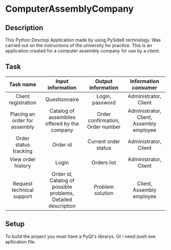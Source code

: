 # ComputerAssemblyCompany

## Description

This Python Desctop Application made by using PySide6 technology. Was carried out on the instructions of the university for practice. This is an application created for a computer assembly company for use by a client.

## Task

| Task name | Input information | Output information | Information consumer |
| :-------: | :---------------: | :----------------: | :------------------: |
| Сlient registration | Questionnaire | Login, password | Administrator, Client |
| Placing an order for assembly | Сatalog of assemblies offered by the company | Order confirmation, Order number | Administrator, Client, Assembly employee |
| Order status tracking | Order id | Current order status | Administrator, Client |
| View order history | Login | Orders list | Administrator, Client |
| Request technical support | Order id, Catalog of possible problems, Detailed description | Problem solution | Client, Assembly employee |

## Setup

To build the project you must have a PyQt's librarys.
Or i need push exe apllication file.